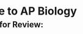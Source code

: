 <html>
     <head>
          <meta charset = "utf-8">
          <style>
               #bioTitle {
                    position: absolute;
                    left:-12%;
               }
               #bioSubtitle {
                    position: absolute;
                    top: 100px;
                    left:-12%;
               }
          </style>
     </head>
     <body>
          <h1 id="bioTitle">Welcome to AP Biology</h1>
          <h2 id="bioSubtitle">Resources for Review:</h2>
     </body>
</html>